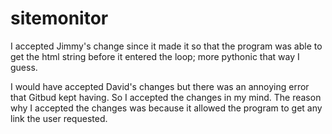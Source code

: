 # sitemonitor

I accepted Jimmy's change since it made it so that the program was able to get the html string before it entered the loop; more pythonic that way I guess.

I would have accepted David's changes but there was an annoying error that Gitbud kept having. So I accepted the changes in my mind. The reason why I accepted the changes was because it allowed the program to get any link the user requested. 
